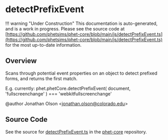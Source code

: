 # detectPrefixEvent

!!! warning "Under Construction"
    This documentation is auto-generated, and is a work in progress. Please see the source code at
    [https://github.com/phetsims/phet-core/blob/main/js/detectPrefixEvent.ts](https://github.com/phetsims/phet-core/blob/main/js/detectPrefixEvent.ts) for the most up-to-date information.

## Overview

Scans through potential event properties on an object to detect prefixed forms, and returns the first match.

E.g. currently:
phet.phetCore.detectPrefixEvent( document, 'fullscreenchange' ) === 'webkitfullscreenchange'

@author Jonathan Olson &lt;jonathan.olson@colorado.edu&gt;



## Source Code

See the source for [detectPrefixEvent.ts](https://github.com/phetsims/phet-core/blob/main/js/detectPrefixEvent.ts) in the [phet-core](https://github.com/phetsims/phet-core) repository.
